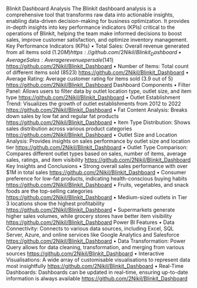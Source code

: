 Blinkit Dashboard Analysis
The Blinkit dashboard analysis is a comprehensive tool that transforms raw data into actionable insights, enabling data-driven decision-making for business optimization. It provides in-depth insights into key performance indicators (KPIs) critical to the operations of Blinkit, helping the team make informed decisions to boost sales, improve customer satisfaction, and optimize inventory management.
Key Performance Indicators (KPIs)
•	Total Sales: Overall revenue generated from all items sold ($1.20M) https://github.com/2Nikil/Blinkit_Dashboard
•	Average Sales: Average revenue per sale ($141) https://github.com/2Nikil/Blinkit_Dashboard
•	Number of Items: Total count of different items sold (8523) https://github.com/2Nikil/Blinkit_Dashboard
•	Average Rating: Average customer rating for items sold (3.9 out of 5) https://github.com/2Nikil/Blinkit_Dashboard
Dashboard Components
•	Filter Panel: Allows users to filter data by outlet location type, outlet size, and item type https://github.com/2Nikil/Blinkit_Dashboard
•	Outlet Establishment Trend: Visualizes the growth of outlet establishments from 2012 to 2022 https://github.com/2Nikil/Blinkit_Dashboard
•	Fat Content Analysis: Breaks down sales by low fat and regular fat products https://github.com/2Nikil/Blinkit_Dashboard
•	Item Type Distribution: Shows sales distribution across various product categories https://github.com/2Nikil/Blinkit_Dashboard
•	Outlet Size and Location Analysis: Provides insights on sales performance by outlet size and location tier https://github.com/2Nikil/Blinkit_Dashboard
•	Outlet Type Comparison: Compares different outlet types based on sales, number of items, average sales, ratings, and item visibility https://github.com/2Nikil/Blinkit_Dashboard
Key Insights and Conclusions
•	Strong overall sales performance with over $1M in total sales https://github.com/2Nikil/Blinkit_Dashboard
•	Consumer preference for low-fat products, indicating health-conscious buying habits https://github.com/2Nikil/Blinkit_Dashboard
•	Fruits, vegetables, and snack foods are the top-selling categories https://github.com/2Nikil/Blinkit_Dashboard
•	Medium-sized outlets in Tier 3 locations show the highest profitability https://github.com/2Nikil/Blinkit_Dashboard
•	Supermarkets generate higher sales volumes, while grocery stores have better item visibility https://github.com/2Nikil/Blinkit_Dashboard
Power BI Features
•	Data Connectivity: Connects to various data sources, including Excel, SQL Server, Azure, and online services like Google Analytics and Salesforce https://github.com/2Nikil/Blinkit_Dashboard
•	Data Transformation: Power Query allows for data cleaning, transformation, and merging from various sources https://github.com/2Nikil/Blinkit_Dashboard
•	Interactive Visualisations: A wide array of customisable visualisations to represent data most insightfully https://github.com/2Nikil/Blinkit_Dashboard
•	Real-Time Dashboards: Dashboards can be updated in real-time, ensuring up-to-date information is always available https://github.com/2Nikil/Blinkit_Dashboard
